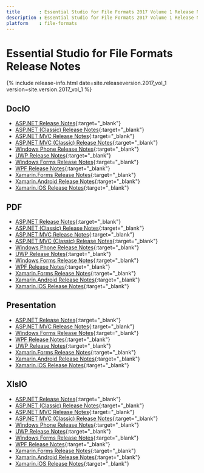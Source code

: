 ```yaml
---
title		: Essential Studio for File Formats 2017 Volume 1 Release Notes
description	: Essential Studio for File Formats 2017 Volume 1 Release Notes
platform	: file-formats
---
```


# Essential Studio for File Formats Release Notes

{% include release-info.html date=site.releaseversion.2017_vol_1 version=site.version.2017_vol_1 %} 

## DocIO

* [ASP.NET Release Notes](/aspnet/release-notes/v15.1.0.33#docio){:target="_blank"}
* [ASP.NET (Classic) Release Notes](/aspnet-classic/release-notes/v15.1.0.33#docio){:target="_blank"}
* [ASP.NET MVC Release Notes](/aspnetmvc/release-notes/v15.1.0.33#docio){:target="_blank"}
* [ASP.NET MVC (Classic) Release Notes](/aspnetmvc-classic/release-notes/v15.1.0.33#docio){:target="_blank"}
* [Windows Phone Release Notes](/wp8/release-notes/wp-winrt/v15.1.0.33#docio){:target="_blank"}
* [UWP Release Notes](/uwp/release-notes/v15.1.0.33#docio){:target="_blank"}
* [Windows Forms Release Notes](/windowsforms/release-notes/v15.1.0.33#docio){:target="_blank"}
* [WPF Release Notes](/wpf/release-notes/v15.1.0.33#docio){:target="_blank"}
* [Xamarin.Forms Release Notes](/xamarin/release-notes/v15.1.0.33#docio){:target="_blank"}
* [Xamarin.Android Release Notes](/xamarin-android/release-notes/v15.1.0.33#docio){:target="_blank"}
* [Xamarin.iOS Release Notes](/xamarin-ios/release-notes/v15.1.0.33#docio){:target="_blank"}

## PDF

* [ASP.NET Release Notes](/aspnet/release-notes/v15.1.0.33#pdf){:target="_blank"}
* [ASP.NET (Classic) Release Notes](/aspnet-classic/release-notes/v15.1.0.33#pdf){:target="_blank"}
* [ASP.NET MVC Release Notes](/aspnetmvc/release-notes/v15.1.0.33#pdf){:target="_blank"}
* [ASP.NET MVC (Classic) Release Notes](/aspnetmvc-classic/release-notes/v15.1.0.33#pdf){:target="_blank"}
* [Windows Phone Release Notes](/wp8/release-notes/wp-winrt/v15.1.0.33#pdf){:target="_blank"}
* [UWP Release Notes](/uwp/release-notes/v15.1.0.33#pdf){:target="_blank"}
* [Windows Forms Release Notes](/windowsforms/release-notes/v15.1.0.33#pdf){:target="_blank"}
* [WPF Release Notes](/wpf/release-notes/v15.1.0.33#pdf){:target="_blank"}
* [Xamarin.Forms Release Notes](/xamarin/release-notes/v15.1.0.33#pdf){:target="_blank"}
* [Xamarin.Android Release Notes](/xamarin-android/release-notes/v15.1.0.33#pdf){:target="_blank"}
* [Xamarin.iOS Release Notes](/xamarin-ios/release-notes/v15.1.0.33#pdf){:target="_blank"}

## Presentation

* [ASP.NET Release Notes](/aspnet/release-notes/v15.1.0.33#presentation){:target="_blank"}
* [ASP.NET MVC Release Notes](/aspnetmvc/release-notes/v15.1.0.33#presentation){:target="_blank"}
* [Windows Forms Release Notes](/windowsforms/release-notes/v15.1.0.33#presentation){:target="_blank"}
* [WPF Release Notes](/wpf/release-notes/v15.1.0.33#presentation){:target="_blank"}
* [UWP Release Notes](/uwp/release-notes/v15.1.0.33#presentation){:target="_blank"}
* [Xamarin.Forms Release Notes](/xamarin/release-notes/v15.1.0.33#presentation){:target="_blank"}
* [Xamarin.Android Release Notes](/xamarin-android/release-notes/v15.1.0.33#presentation){:target="_blank"}
* [Xamarin.iOS Release Notes](/xamarin-ios/release-notes/v15.1.0.33#presentation){:target="_blank"}

## XlsIO

* [ASP.NET Release Notes](/aspnet/release-notes/v15.1.0.33#xlsio){:target="_blank"}
* [ASP.NET (Classic) Release Notes](/aspnet-classic/release-notes/v15.1.0.33#xlsio){:target="_blank"}
* [ASP.NET MVC Release Notes](/aspnetmvc/release-notes/v15.1.0.33#xlsio){:target="_blank"}
* [ASP.NET MVC (Classic) Release Notes](/aspnetmvc-classic/release-notes/v15.1.0.33#xlsio){:target="_blank"}
* [Windows Phone Release Notes](/wp8/release-notes/wp-winrt/v15.1.0.33#xlsio){:target="_blank"}
* [UWP Release Notes](/uwp/release-notes/v15.1.0.33#xlsio){:target="_blank"}
* [Windows Forms Release Notes](/windowsforms/release-notes/v15.1.0.33#xlsio){:target="_blank"}
* [WPF Release Notes](/wpf/release-notes/v15.1.0.33#xlsio){:target="_blank"}
* [Xamarin.Forms Release Notes](/xamarin/release-notes/v15.1.0.33#xlsio){:target="_blank"}
* [Xamarin.Android Release Notes](/xamarin-android/release-notes/v15.1.0.33#xlsio){:target="_blank"}
* [Xamarin.iOS Release Notes](/xamarin-ios/release-notes/v15.1.0.33#xlsio){:target="_blank"}